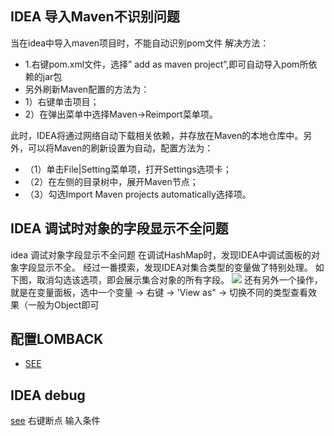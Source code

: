 ## IDEA 导入Maven不识别问题
当在idea中导入maven项目时，不能自动识别pom文件
解决方法： 
- 1.右键pom.xml文件，选择” add as maven project”,即可自动导入pom所依赖的jar包
- 另外刷新Maven配置的方法为：
- 1）右键单击项目；
- 2）在弹出菜单中选择Maven->Reimport菜单项。

此时，IDEA将通过网络自动下载相关依赖，并存放在Maven的本地仓库中。另外，可以将Maven的刷新设置为自动，配置方法为：
- （1）单击File|Setting菜单项，打开Settings选项卡；
- （2）在左侧的目录树中，展开Maven节点；
- （3）勾选Import Maven projects automatically选择项。


## IDEA 调试时对象的字段显示不全问题
idea 调试对象字段显示不全问题
在调试HashMap时，发现IDEA中调试面板的对象字段显示不全。 经过一番摸索，发现IDEA对集合类型的变量做了特别处理。
如下图，取消勾选该选项，即会展示集合对象的所有字段。
![](Idea遇到问题_files/1.jpg)
还有另外一个操作，就是在变量面板，选中一个变量 -> 右键 -> 'View as" -> 切换不同的类型查看效果（一般为Object即可
 
 
 ## 配置LOMBACK
- [SEE](https://blog.csdn.net/qq_41441210/article/details/79891093)



## IDEA debug
[see](https://www.cnblogs.com/chiangchou/p/idea-debug.html)
右键断点 输入条件
